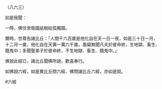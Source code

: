 （八六三）

如是我聞：

一時，佛住舍衛國祇樹給孤獨園。

爾時，世尊告諸比丘：「人間千六百歲是他化自在天一日一夜，如是三十日一月，十二月一歲，他化自在天壽一萬六千歲。愚癡無聞凡夫於彼命終，生地獄、畜生、餓鬼中；多聞聖弟子於彼命終，不生地獄、畜生、餓鬼中。」

佛說此經已，諸比丘聞佛所說，歡喜奉行。

如佛說六經，如是異比丘問六經、佛問諸比丘六經，亦如是說。



#六經
